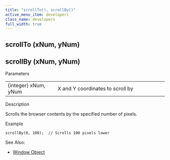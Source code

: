 ```yaml
---
title: "scrollTo(), scrollBy()"
active_menu_item: developers
class_name: developers
full_width: true
---
```



## scrollTo (xNum, yNum)

## scrollBy (xNum, yNum)

Parameters

<table>
<tr>
<td width="193">
{integer} xNum, yNum

</td>
<td width="17">
</td>
<td width="670">
X and Y coordinates to scroll by

</td>
</tr>
</table>

Description

Scrolls the browser contents by the specified number of pixels.

Example

    scrollBy(0, 100);  // Scrolls 100 pixels lower
   

See Also:

 - [Window Object](window_object.htm)

